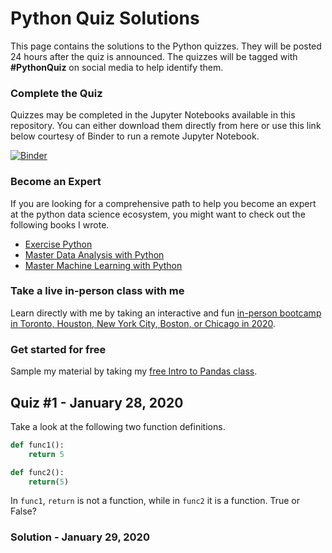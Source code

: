 # Python Quiz Solutions

This page contains the solutions to the Python quizzes. They will be posted 24 hours after the quiz is announced. The quizzes will be tagged with **#PythonQuiz** on social media to help identify them.

### Complete the Quiz

Quizzes may be completed in the Jupyter Notebooks available in this repository. You can either download them directly from here or use this link below courtesy of Binder to run a remote Jupyter Notebook.

[![Binder](https://mybinder.org/badge_logo.svg)](https://mybinder.org/v2/gh/dunderdata.com/quizzes/master)

### Become an Expert

If you are looking for a comprehensive path to help you become an expert at the python data science ecosystem, you might want to check out the following books I wrote.

* [Exercise Python][3]
* [Master Data Analysis with Python][4]
* [Master Machine Learning with Python][5]

### Take a live in-person class with me

Learn directly with me by taking an interactive and fun [in-person bootcamp in Toronto, Houston, New York City, Boston, or Chicago in 2020][6].

### Get started for free

Sample my material by taking my [free Intro to Pandas class][7].

[1]: twitter.com/tedpetrou
[2]: linkedin.com/in/tedpetrou
[3]: https://www.dunderdata.com/exercise-python
[4]: https://www.dunderdata.com/master-data-analysis-with-python
[5]: https://www.dunderdata.com/master-machine-learning-with-python
[6]: https://www.dunderdata.com/all-in-person-courses
[7]: https://www.dunderdata.com

## Quiz #1 - January 28, 2020

Take a look at the following two function definitions.

```python
def func1():
    return 5

def func2():
    return(5)
```

In `func1`, `return` is not a function, while in `func2` it is a function. True or False?

### Solution - January 29, 2020
